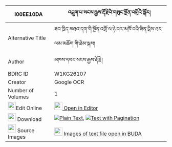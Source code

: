 |I00EE10DA|འབྲུག་པ་སངས་རྒྱས་རྡོ་རྗེའི་གསུང་སྔོན་འགྲོའི་སྐོར། 
| --- | --- 
|Alternative Title |ཟབ་ཁྲིད་མཐའ་དག་གི་སྔོན་འགྲོ་ལ་ཉེ་བར་མཁོ་བའི་ཟིན་བྲིས་ཐར་ལམ་མཆོག་གི་ཐེམ་སྐས།
|Author| མཁས་དབང་སངས་རྒྱས་རྡོ་རྗེ།
|BDRC ID | W1KG26107
|Creator | Google OCR
|Number of Volumes| 1
|<img width="25" src="https://img.icons8.com/color/25/000000/edit-property.png">Edit Online| [<img width="25" src="https://avatars.githubusercontent.com/u/45091458?s=200&v=4"> Open in Editor](http://editor.openpecha.org/I00EE10DA)
|<img width="25" src="https://img.icons8.com/fluent/48/000000/download-2.png"/>  Download | [![](https://img.icons8.com/color/20/000000/txt.png)Plain Text](https://github.com/Openpecha/I00EE10DA/releases/download/v1/drukpa_sangye_dorje_i_sung_ngo_plain_I00EE10DA.zip), [![](https://img.icons8.com/color/20/000000/txt.png)Text with Pagination](https://github.com/Openpecha/I00EE10DA/releases/download/v1/drukpa_sangye_dorje_i_sung_ngo_pages_I00EE10DA.zip)
|<img width="25" src="https://img.icons8.com/plasticine/100/000000/pictures-folder.png"/>  Source Images | [<img width="25" src="https://library.bdrc.io/icons/BUDA-small.svg"> Images of text file open in BUDA](https://library.bdrc.io/show/bdr:W1KG26107)